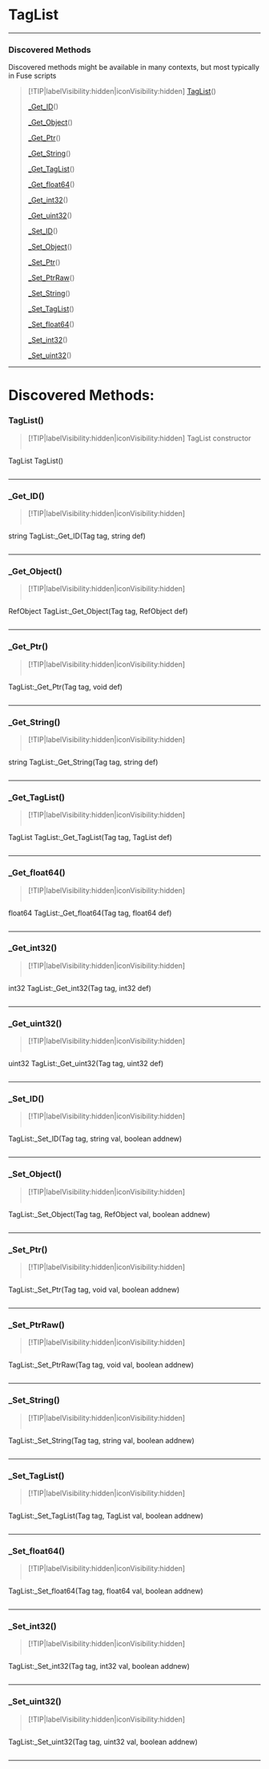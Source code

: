 # TagList
___
### Discovered Methods  
Discovered methods might be available in many contexts, but most typically in Fuse scripts  
> [!TIP|labelVisibility:hidden|iconVisibility:hidden]
> [TagList](#TagList)()
>
> [_Get_ID](#_Get_ID)()
>
> [_Get_Object](#_Get_Object)()
>
> [_Get_Ptr](#_Get_Ptr)()
>
> [_Get_String](#_Get_String)()
>
> [_Get_TagList](#_Get_TagList)()
>
> [_Get_float64](#_Get_float64)()
>
> [_Get_int32](#_Get_int32)()
>
> [_Get_uint32](#_Get_uint32)()
>
> [_Set_ID](#_Set_ID)()
>
> [_Set_Object](#_Set_Object)()
>
> [_Set_Ptr](#_Set_Ptr)()
>
> [_Set_PtrRaw](#_Set_PtrRaw)()
>
> [_Set_String](#_Set_String)()
>
> [_Set_TagList](#_Set_TagList)()
>
> [_Set_float64](#_Set_float64)()
>
> [_Set_int32](#_Set_int32)()
>
> [_Set_uint32](#_Set_uint32)()
>
___

# Discovered Methods: <!-- {docsify-ignore} -->

### TagList()
> [!TIP|labelVisibility:hidden|iconVisibility:hidden]
> TagList constructor
>
> ```php
TagList TagList()
> ```
>
___

### _Get_ID()
> [!TIP|labelVisibility:hidden|iconVisibility:hidden]
> ```php
string TagList:_Get_ID(Tag tag, string def)
> ```
>
___

### _Get_Object()
> [!TIP|labelVisibility:hidden|iconVisibility:hidden]
> ```php
RefObject TagList:_Get_Object(Tag tag, RefObject def)
> ```
>
___

### _Get_Ptr()
> [!TIP|labelVisibility:hidden|iconVisibility:hidden]
> ```php
 TagList:_Get_Ptr(Tag tag, void def)
> ```
>
___

### _Get_String()
> [!TIP|labelVisibility:hidden|iconVisibility:hidden]
> ```php
string TagList:_Get_String(Tag tag, string def)
> ```
>
___

### _Get_TagList()
> [!TIP|labelVisibility:hidden|iconVisibility:hidden]
> ```php
TagList TagList:_Get_TagList(Tag tag, TagList def)
> ```
>
___

### _Get_float64()
> [!TIP|labelVisibility:hidden|iconVisibility:hidden]
> ```php
float64 TagList:_Get_float64(Tag tag, float64 def)
> ```
>
___

### _Get_int32()
> [!TIP|labelVisibility:hidden|iconVisibility:hidden]
> ```php
int32 TagList:_Get_int32(Tag tag, int32 def)
> ```
>
___

### _Get_uint32()
> [!TIP|labelVisibility:hidden|iconVisibility:hidden]
> ```php
uint32 TagList:_Get_uint32(Tag tag, uint32 def)
> ```
>
___

### _Set_ID()
> [!TIP|labelVisibility:hidden|iconVisibility:hidden]
> ```php
 TagList:_Set_ID(Tag tag, string val, boolean addnew)
> ```
>
___

### _Set_Object()
> [!TIP|labelVisibility:hidden|iconVisibility:hidden]
> ```php
 TagList:_Set_Object(Tag tag, RefObject val, boolean addnew)
> ```
>
___

### _Set_Ptr()
> [!TIP|labelVisibility:hidden|iconVisibility:hidden]
> ```php
 TagList:_Set_Ptr(Tag tag, void val, boolean addnew)
> ```
>
___

### _Set_PtrRaw()
> [!TIP|labelVisibility:hidden|iconVisibility:hidden]
> ```php
 TagList:_Set_PtrRaw(Tag tag, void val, boolean addnew)
> ```
>
___

### _Set_String()
> [!TIP|labelVisibility:hidden|iconVisibility:hidden]
> ```php
 TagList:_Set_String(Tag tag, string val, boolean addnew)
> ```
>
___

### _Set_TagList()
> [!TIP|labelVisibility:hidden|iconVisibility:hidden]
> ```php
 TagList:_Set_TagList(Tag tag, TagList val, boolean addnew)
> ```
>
___

### _Set_float64()
> [!TIP|labelVisibility:hidden|iconVisibility:hidden]
> ```php
 TagList:_Set_float64(Tag tag, float64 val, boolean addnew)
> ```
>
___

### _Set_int32()
> [!TIP|labelVisibility:hidden|iconVisibility:hidden]
> ```php
 TagList:_Set_int32(Tag tag, int32 val, boolean addnew)
> ```
>
___

### _Set_uint32()
> [!TIP|labelVisibility:hidden|iconVisibility:hidden]
> ```php
 TagList:_Set_uint32(Tag tag, uint32 val, boolean addnew)
> ```
>
___

